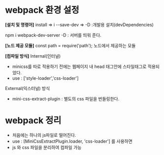 # webpack 환경 설정

**[설치 및 명령어]**
install => i
--save-dev => -D :개발용 설치(devDependencies)

npm i webpack-dev-server -D : 서버를 띄워 준다.

**[노드 제공 모듈]**
const path = require('path'); 노드에서 제공하는 모듈

**[컴파일 방식]**
Internal(인터널)
- minicss를 따로 적용하기 전에는 웹페이지 내 head 태그안에 스타일태그로 적용되었다.
- use : ['style-loader','css-loader'] 

External(익스터널) 방식
- mini-css-extract-plugin : 별도의 css 파일을 번들링한다.

# webpack 정리
- 처음에는 하나의 js파일로 떨어진다.
- use : [MiniCssExtractPlugin.loader, 'css-loader'] 를 사용하면 
- js 와 css 파일을 분리하여 컴파일 가능